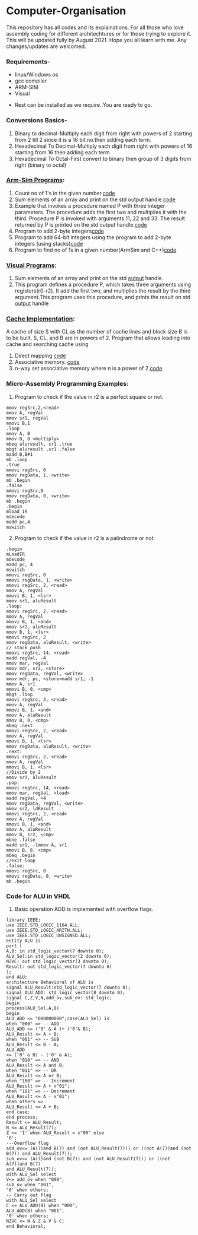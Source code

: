 # Computer-Organisation
This repository has all codes  and its explainations.
For all those who love assembly coding for different architechtures or for those trying to explore it.
This will be updated fully by August 2021.
Hope you all learn with me.
Any changes/updates are welcomed.

### Requirements-
* linux/Windows os
* gcc compiler
* ARM-SIM
* Visual
- Rest can be installed as we require..You are ready to go.

### Conversions Basics-
  1. Binary to decimal-Multiply each digit from right with powers of 2 starting from 2 till 2 since it is a 16 bit no.then    adding each term.
  2. Hexadecimal To Decimal-Multiply each digit from right with powers of 16 starting from 16 then adding each term.
  3. Hexadecimal To Octal-First convert to binary then group of 3 digits from right (binary to octal)
 
 
### [Arm-Sim Programs](ArmSim/README.md):
  1. Count no of 1's in the given number.[code](https://github.com/ashcode028/Computer-Organisation/tree/main/ArmSim#count-no-of-1s-in-the-given-number)
  2. Sum elements of an array and print on the std output handle.[code](https://github.com/ashcode028/Computer-Organisation/tree/main/ArmSim#sum-elements-of-an-array-and-print-on-the-std-output-handle)
  3. Example that invokes a procedure named P with three integer parameters.
     The procedure adds the first two and multiplies it with the third.
     Procedure P is invoked with arguments 11, 22 and 33. 
  The result returned by P is printed on the std output handle.[code](https://github.com/ashcode028/Computer-Organisation/tree/main/ArmSim#example-that-invokes-a-procedure-with-subroutine)
  4. Program to add 2-byte integers[code](https://github.com/ashcode028/Computer-Organisation/tree/main/ArmSim#program-to-add-2-byte-integers)
  5. Program to add 64-bit integers using the program to add 2-byte integers (using stacks)[code](https://github.com/ashcode028/Computer-Organisation/tree/main/ArmSim#program-to-add-64-bit-integers-using-the-program-to-add-2-byte-integers-using-stacks)
  6. Program to find no of 1s in a given number(ArmSim and C++)[code](https://github.com/ashcode028/Computer-Organisation/tree/main/ArmSim#program-to-find-no-of-1s-in-a-given-numberarmsim-and-c)

### [Visual Programs](Visual/README.md):
  1. Sum elements of an array and print on the std [output](https://github.com/ashcode028/Computer-Organisation/tree/main/Visual#program-to-add-elements-of-the-array-and-prints-its-output-to-std-output) handle.
  2. This program defines a procedure P, which takes three arguments using registers(r0-r2).
     It add the first two, and multiplies the result by the third argument.This program uses this procedure, and prints the      result on std [output](https://github.com/ashcode028/Computer-Organisation/tree/main/Visual#example-of-a-procedure-having-a-subroutine) handle
     
### [Cache Implementation](Cache/README.md):
  A cache of size S with CL as the number of cache lines and block size B is to be built. S, CL, and B are in powers of 2.     Program that allows loading into cache and searching cache using
  1. Direct mapping [code](Cache/direct.java) 
  2. Associative memory. [code](Cache/associative.java) 
  3. n-way set associative memory where n is a power of 2.[code](Cache/setAssociative.java) 

### Micro-Assembly Programming Examples:
  1. Program to check if the value in r2 is a perfect square or not.
 ```
mmov regSrc,2,<read>
mmov A, regVal
mmov sr1, regVal
mmovi B,1
.loop
mmov A, B
mmov B, B <multiply>
mbeq aluresult, sr1 .true
mbgt aluresult ,sr1 .false
madd B,B#1
mb .loop
.true
mmovi regSrc, 0
mmov regData, 1, <write>
mb .begin
.false
mmovi regSrc,0
mmov regData, 0, <write>
mb .begin
.begin
mload IR
mdecode
madd pc,4
mswitch
 ```
  2. Program to check if the value in r2 is a palindrome or not.
  ```
.begin
mLoadIR
mdecode
madd pc, 4
mswitch
mmovi regSrc, 0
mmovi regData, 1, <write>
mmovi regSrc, 2, <read>
mmov A, regVal
mmovi B, 1, <lsr>
mmov sr1, aluResult
.loop:
mmovi regSrc, 2, <read>
mmov A, regVal
mmovi B, 1, <and>
mmov sr2, aluResult
mmov B, 1, <lsr>
mmovi regSrc, 2
mmov regData, aluResult, <write>
// stack push
mmovi regSrc, 14, <read>
madd regVal, -4
mmov mar, regVal
mmov mdr, sr2, <store>
mmov regData, regVal, <write>
mmov mdr, pc, <store>madd sr1, -1
mmov A, sr1
mmovi B, 0, <cmp>
mbgt .loop
mmovi regSrc, 3, <read>
mmov A, regVal
mmovi B, 1, <and>
mmov A, aluResult
mmov B, 0, <cmp>
mbeq .next
mmovi regSrc, 2, <read>
mmov A, regVal
mmovi B, 1, <lsr>
mmov regData, aluResult, <write>
.next:
mmovi regSrc, 2, <read>
mmov A, regVal
mmovi B, 1, <lsr>
//Divide by 2
mmov sr1, aluResult
.pop:
mmovi regSrc, 14, <read>
mmov mar, regVal, <load>
madd regVal, +4
mmov regData, regVal, <write>
mmov sr2, ldResult
mmovi regSrc, 2, <read>
mmov A, regVal
mmovi B, 1, <and>
mmov A, aluResult
mmov B, sr2, <cmp>
mbne .false
madd sr1, -1mmov A, sr1
mmovi B, 0, <cmp>
mbeq .begin
//exit loop
.false:
mmovi regSrc, 0
mmovi regData, 0, <write>
mb .begin
  ```
### Code for ALU in VHDL
  1. Basic operation ADD is implemented with overflow flags.
  ```
  library IEEE;
use IEEE.STD_LOGIC_1164.ALL;
use IEEE.STD_LOGIC_ARITH.ALL;
use IEEE.STD_LOGIC_UNSIGNED.ALL;
entity ALU is
port (
A,B: in std_logic_vector(7 downto 0);
ALU_Sel:in std_logic_vector(2 downto 0);
NZVC: out std_logic_vector(3 downto 0);
Result: out std_logic_vector(7 downto 0)
);
end ALU;
architecture Behavioral of ALU is
signal ALU_Result:std_logic_vector(7 downto 0);
signal ALU_ADD: std_logic_vector(8 downto 0);
signal C,Z,V,N,add_ov,sub_ov: std_logic;
begin
process(ALU_Sel,A,B)
begin
ALU_ADD <= "000000000";case(ALU_Sel) is
when "000" => -- ADD
ALU_ADD <= ('0' & A )+ ('0'& B);
ALU_Result <= A + B;
when "001" => -- SUB
ALU_Result <= B - A;
ALU_ADD
<= ('0' & B) - ('0' & A);
when "010" => -- AND
ALU_Result <= A and B;
when "011" => -- OR
ALU_Result <= A or B;
when "100" => -- Increment
ALU_Result <= A + x"01";
when "101" => -- Decrement
ALU_Result <= A - x"01";
when others =>
ALU_Result <= A + B;
end case;
end process;
Result <= ALU_Result;
N <= ALU_Result(7);
Z <= '1' when ALU_Result = x"00" else
'0';
---Overflow flag
add_ov<= (A(7)and B(7) and (not ALU_Result(7))) or ((not A(7))and (not
B(7)) and ALU_Result(7));
sub_ov<= (A(7)and (not B(7)) and (not ALU_Result(7))) or ((not A(7))and B(7)
and ALU_Result(7));
with ALU_Sel select
V<= add_ov when "000",
sub_ov when "001",
'0' when others;
-- Carry out flag
with ALU_Sel select
C <= ALU_ADD(8) when "000",
ALU_ADD(8) when "001",
'0' when others;
NZVC <= N & Z & V & C;
end Behavioral;
  ```
